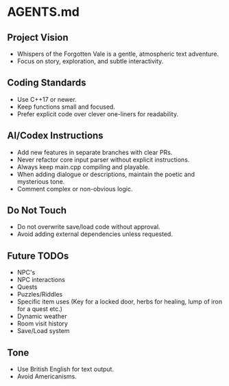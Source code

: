 # AGENTS.md

## Project Vision
- Whispers of the Forgotten Vale is a gentle, atmospheric text adventure.
- Focus on story, exploration, and subtle interactivity.

## Coding Standards
- Use C++17 or newer.
- Keep functions small and focused.
- Prefer explicit code over clever one-liners for readability.

## AI/Codex Instructions
- Add new features in separate branches with clear PRs.
- Never refactor core input parser without explicit instructions.
- Always keep main.cpp compiling and playable.
- When adding dialogue or descriptions, maintain the poetic and mysterious tone.
- Comment complex or non-obvious logic.

## Do Not Touch
- Do not overwrite save/load code without approval.
- Avoid adding external dependencies unless requested.

## Future TODOs
- NPC's
- NPC interactions
- Quests
- Puzzles/Riddles
- Specific item uses (Key for a locked door, herbs for healing, lump of iron for a quest etc.)
- Dynamic weather
- Room visit history
- Save/Load system

## Tone
- Use British English for text output.
- Avoid Americanisms.
